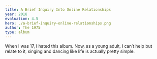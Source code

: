 ```yaml
---
title: A Brief Inquiry Into Online Relationships
year: 2018
evaluation: 4.5
hero: ./a-brief-inquiry-online-relationships.png
author: The 1975
type: album
---
```


When I was 17, I hated this album. Now, as a young adult, I can’t help but relate to it, singing and dancing like life is actually pretty simple.
